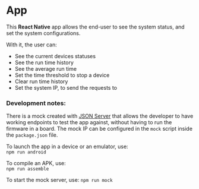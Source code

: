 # App
This **React Native** app allows the end-user to see the system status, and set the system configurations.

With it, the user can:
- See the current devices statuses
- See the run time history
- See the average run time
- Set the time threshold to stop a device
- Clear run time history
- Set the system IP, to send the requests to

### Development notes:
There is a mock created with [JSON Server](https://github.com/typicode/json-server/tree/v0) that allows the developer to have working endpoints to test the app against, without having to run the firmware in a board. The mock IP can be configured in the `mock` script inside the `package.json` file.

To launch the app in a device or an emulator, use:  
`npm run android`

To compile an APK, use:  
`npm run assemble`

To start the mock server, use:
`npm run mock`
